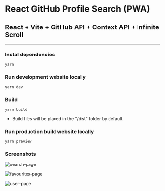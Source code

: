 # React GitHub Profile Search (PWA)

## React + Vite + GitHub API + Context API + Infinite Scroll

---------

### Instal dependencies
```
yarn
```

### Run development website locally
```
yarn dev
```

### Build
```
yarn build
```

* Build files will be placed in the "/dist" folder by default.


### Run production build website locally
```
yarn preview
```

### Screenshots

![search-page](https://github.com/mburyRR/react-github-profile-search/assets/40755897/cd599c65-6261-402d-a060-5a6e4ef8332b)

![favourites-page](https://github.com/mburyRR/react-github-profile-search/assets/40755897/046ddf33-ddda-414e-a4b4-3d00457fee0d)

![user-page](https://github.com/mburyRR/react-github-profile-search/assets/40755897/5b53636f-322f-4ec3-a7a3-c2aad6306879)

